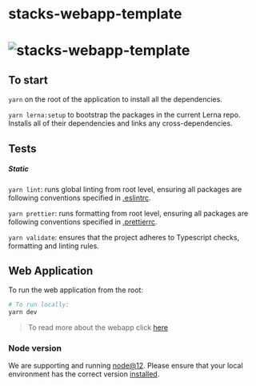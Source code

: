 # stacks-webapp-template

# ![stacks-webapp-template](.github/images/stacks_logo.png)

## To start

`yarn` on the root of the application to install all the dependencies.

`yarn lerna:setup` to bootstrap the packages in the current Lerna repo. Installs
all of their dependencies and links any cross-dependencies.

## Tests

##### Static

`yarn lint`: runs global linting from root level, ensuring all packages are
following conventions specified in [.eslintrc](.eslintrc).

`yarn prettier`: runs formatting from root level, ensuring all packages are
following conventions specified in [.prettierrc](.prettierrc).

`yarn validate`: ensures that the project adheres to Typescript checks,
formatting and linting rules.

## Web Application

To run the web application from the root:

```bash
# To run locally:
yarn dev
```

> To read more about the webapp click [here](./packages/webapp/README.md)

### Node version

We are supporting and running [node@12](https://nodejs.org/en/about/releases/).
Please ensure that your local environment has the correct version
[installed](https://nodejs.org/en/download/).

